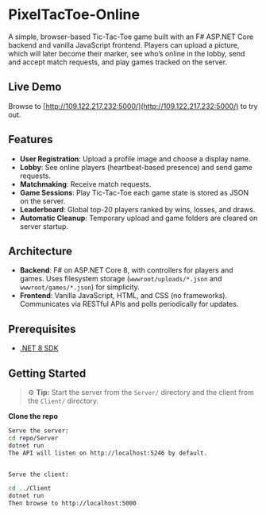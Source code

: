 # PixelTacToe-Online

A simple, browser-based Tic-Tac-Toe game built with an F# ASP.NET Core backend and vanilla JavaScript frontend. Players can upload a picture, which will later become their marker, see who’s online in the lobby, send and accept match requests, and play games tracked on the server.

## Live Demo

Browse to [http://109.122.217.232:5000/](http://109.122.217.232:5000/) to try out.

## Features

- **User Registration**: Upload a profile image and choose a display name.
- **Lobby**: See online players (heartbeat-based presence) and send game requests.
- **Matchmaking**: Receive match requests.
- **Game Sessions**: Play Tic-Tac-Toe each game state is stored as JSON on the server.
- **Leaderboard**: Global top-20 players ranked by wins, losses, and draws.
- **Automatic Cleanup**: Temporary upload and game folders are cleared on server startup.

## Architecture

- **Backend**: F# on ASP.NET Core 8, with controllers for players and games. Uses filesystem storage (`wwwroot/uploads/*.json` and `wwwroot/games/*.json`) for simplicity.
- **Frontend**: Vanilla JavaScript, HTML, and CSS (no frameworks). Communicates via RESTful APIs and polls periodically for updates.

## Prerequisites

- [.NET 8 SDK](https://dotnet.microsoft.com/download/dotnet/8.0)

## Getting Started

> ⚙️ **Tip:** Start the server from the `Server/` directory and the client from the `Client/` directory.

**Clone the repo**

```bash
Serve the server:
cd repo/Server
dotnet run
The API will listen on http://localhost:5246 by default.


Serve the client:

cd ../Client
dotnet run
Then browse to http://localhost:5000